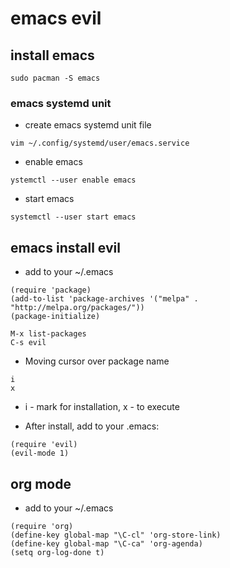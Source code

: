 # emacs evil 

## install emacs

```
sudo pacman -S emacs
```

### emacs systemd unit

* create emacs systemd unit file

```
vim ~/.config/systemd/user/emacs.service
```

* enable emacs

```
ystemctl --user enable emacs
```

* start emacs

```
systemctl --user start emacs
```

## emacs install evil

* add to your ~/.emacs

```
(require 'package)
(add-to-list 'package-archives '("melpa" . "http://melpa.org/packages/"))
(package-initialize)
```

```
M-x list-packages
C-s evil
```

* Moving cursor over package name

```
i
x
```

* i - mark for installation, x - to execute

* After install, add to your .emacs:

```
(require 'evil)
(evil-mode 1)
```

## org mode

* add to your ~/.emacs

```
(require 'org)
(define-key global-map "\C-cl" 'org-store-link)
(define-key global-map "\C-ca" 'org-agenda)
(setq org-log-done t)
```

